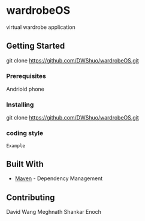 
# wardrobeOS

virtual wardrobe application

## Getting Started

git clone https://github.com/DWShuo/wardrobeOS.git

### Prerequisites

Andrioid phone

### Installing

git clone https://github.com/DWShuo/wardrobeOS.git

### coding style 

```
Example
```

## Built With

* [Maven](https://maven.apache.org/) - Dependency Management

## Contributing
David Wang
Meghnath Shankar
Enoch

